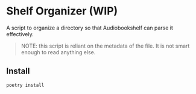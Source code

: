 # Shelf Organizer (WIP)

A script to organize a directory so that Audiobookshelf can parse it effectively.

> NOTE: this script is reliant on the metadata of the file. It is not smart enough to read anything else.

## Install

```bash
poetry install
```

